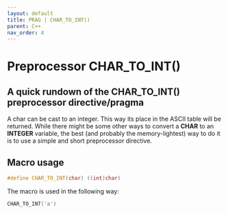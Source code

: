 ```yaml
---
layout: default
title: PRAG | CHAR_TO_INT()
parent: C++
nav_order: 4
---
```


# Preprocessor CHAR_TO_INT()

## A quick rundown of the CHAR_TO_INT() preprocessor directive/pragma

A char can be cast to an integer. This way its place in the ASCII table will be returned. While there might be some other ways to convert a **CHAR** to an **INTEGER** variable, the best (and probably the memory-lightest) way to do it is to use a simple and short preprocessor directive.

## Macro usage
```cpp
#define CHAR_TO_INT(char) ((int)char)
```

The macro is used in the following way:
```cpp
CHAR_TO_INT('a')
```


